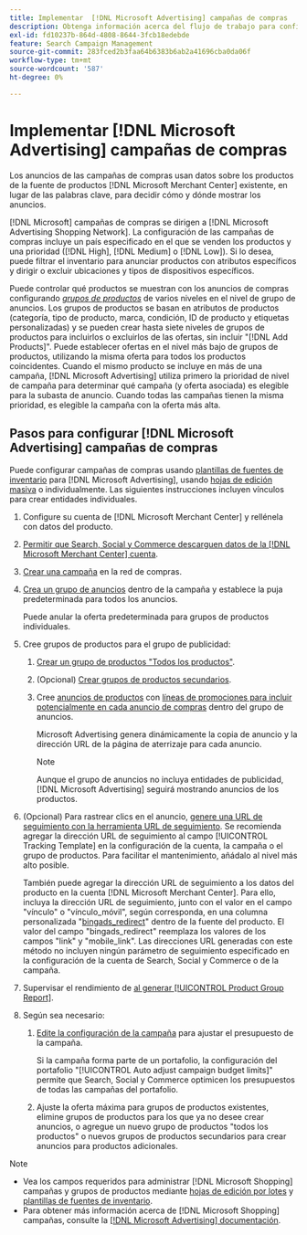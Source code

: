 ```yaml
---
title: Implementar  [!DNL Microsoft Advertising] campañas de compras
description: Obtenga información acerca del flujo de trabajo para configurar  [!DNL Microsoft Advertising] campañas de compras.
exl-id: fd10237b-864d-4808-8644-3fcb18edebde
feature: Search Campaign Management
source-git-commit: 283fced2b3faa64b6383b6ab2a41696cba0da06f
workflow-type: tm+mt
source-wordcount: '587'
ht-degree: 0%

---
```


# Implementar [!DNL Microsoft Advertising] campañas de compras

Los anuncios de las campañas de compras usan datos sobre los productos de la fuente de productos [!DNL Microsoft Merchant Center] existente, en lugar de las palabras clave, para decidir cómo y dónde mostrar los anuncios.

[!DNL Microsoft] campañas de compras se dirigen a [!DNL Microsoft Advertising Shopping Network]. La configuración de las campañas de compras incluye un país especificado en el que se venden los productos y una prioridad ([!DNL High], [!DNL Medium] o [!DNL Low]). Si lo desea, puede filtrar el inventario para anunciar productos con atributos específicos y dirigir o excluir ubicaciones y tipos de dispositivos específicos.

Puede controlar qué productos se muestran con los anuncios de compras configurando *[grupos de productos](/help/search-social-commerce/campaign-management/campaigns/product-group-about.md)* de varios niveles en el nivel de grupo de anuncios. Los grupos de productos se basan en atributos de productos (categoría, tipo de producto, marca, condición, ID de producto y etiquetas personalizadas) y se pueden crear hasta siete niveles de grupos de productos para incluirlos o excluirlos de las ofertas, sin incluir &quot;[!DNL Add Products]&quot;. Puede establecer ofertas en el nivel más bajo de grupos de productos, utilizando la misma oferta para todos los productos coincidentes. Cuando el mismo producto se incluye en más de una campaña, [!DNL Microsoft Advertising] utiliza primero la prioridad de nivel de campaña para determinar qué campaña (y oferta asociada) es elegible para la subasta de anuncio. Cuando todas las campañas tienen la misma prioridad, es elegible la campaña con la oferta más alta.

## Pasos para configurar [!DNL Microsoft Advertising] campañas de compras

Puede configurar campañas de compras usando [plantillas de fuentes de inventario](/help/search-social-commerce/campaign-management/inventory-feeds/inventory-feeds-about.md) para [!DNL Microsoft Advertising], usando [hojas de edición masiva](/help/search-social-commerce/campaign-management/bulksheets/bulksheet-about.md) o individualmente. Las siguientes instrucciones incluyen vínculos para crear entidades individuales.

1. Configure su cuenta de [!DNL Microsoft Merchant Center] y rellénela con datos del producto.

1. [Permitir que Search, Social y Commerce descarguen datos de la [!DNL Microsoft Merchant Center] cuenta](/help/search-social-commerce/campaign-management/accounts/merchant-account-manage.md).

1. [Crear una campaña](/help/search-social-commerce/campaign-management/campaigns/campaign-manage.md) en la red de compras.

1. [Crea un grupo de anuncios](/help/search-social-commerce/campaign-management/campaigns/ad-group-manage.md) dentro de la campaña y establece la puja predeterminada para todos los anuncios.

   Puede anular la oferta predeterminada para grupos de productos individuales.

1. Cree grupos de productos para el grupo de publicidad:

   1. [Crear un grupo de productos &quot;Todos los productos&quot;](/help/search-social-commerce/campaign-management/campaigns/product-group-manage.md).

   1. (Opcional) [Crear grupos de productos secundarios](/help/search-social-commerce/campaign-management/campaigns/product-group-manage.md).

   1. Cree [anuncios de productos](/help/search-social-commerce/campaign-management/campaigns/ad-manage.md) con [líneas de promociones para incluir potencialmente en cada anuncio de compras](/help/search-social-commerce/campaign-management/campaigns/product-group-settings-microsoft.md) dentro del grupo de anuncios.

      Microsoft Advertising genera dinámicamente la copia de anuncio y la dirección URL de la página de aterrizaje para cada anuncio.

      >[!NOTE]
      >
      >Aunque el grupo de anuncios no incluya entidades de publicidad, [!DNL Microsoft Advertising] seguirá mostrando anuncios de los productos.

1. (Opcional) Para rastrear clics en el anuncio, [genere una URL de seguimiento con la herramienta URL de seguimiento](/help/search-social-commerce/tools/click-tracking-url-generate.md). Se recomienda agregar la dirección URL de seguimiento al campo [!UICONTROL Tracking Template] en la configuración de la cuenta, la campaña o el grupo de productos. Para facilitar el mantenimiento, añádalo al nivel más alto posible.

   También puede agregar la dirección URL de seguimiento a los datos del producto en la cuenta [!DNL Microsoft Merchant Center]. Para ello, incluya la dirección URL de seguimiento, junto con el valor en el campo &quot;vínculo&quot; o &quot;vínculo_móvil&quot;, según corresponda, en una columna personalizada &quot;[bingads_redirect](https://help.ads.microsoft.com/#apex/3/en/51084)&quot; dentro de la fuente del producto. El valor del campo &quot;bingads_redirect&quot; reemplaza los valores de los campos &quot;link&quot; y &quot;mobile_link&quot;. Las direcciones URL generadas con este método no incluyen ningún parámetro de seguimiento especificado en la configuración de la cuenta de Search, Social y Commerce o de la campaña.

1. Supervisar el rendimiento de [&#x200B; al generar [!UICONTROL Product Group Report]](/help/search-social-commerce/reports/management/basic-advanced/basic-advanced-report-generate.md).

1. Según sea necesario:

   1. [Edite la configuración de la campaña](/help/search-social-commerce/campaign-management/campaigns/campaign-manage.md) para ajustar el presupuesto de la campaña.

      Si la campaña forma parte de un portafolio, la configuración del portafolio &quot;[!UICONTROL Auto adjust campaign budget limits]&quot; permite que Search, Social y Commerce optimicen los presupuestos de todas las campañas del portafolio.

   1. Ajuste la oferta máxima para grupos de productos existentes, elimine grupos de productos para los que ya no desee crear anuncios, o agregue un nuevo grupo de productos &quot;todos los productos&quot; o nuevos grupos de productos secundarios para crear anuncios para productos adicionales.

>[!NOTE]
>
>* Vea los campos requeridos para administrar [!DNL Microsoft Shopping] campañas y grupos de productos mediante [hojas de edición por lotes](/help/search-social-commerce/campaign-management/bulksheets/bulksheet-data-formats/bulksheet-data-microsoft.md) y [plantillas de fuentes de inventario](/help/search-social-commerce/campaign-management/inventory-feeds/ad-templates/template-microsoft-shopping.md).
>* Para obtener más información acerca de [!DNL Microsoft Shopping] campañas, consulte la [[!DNL Microsoft Advertising] documentación](https://help.ads.microsoft.com/#apex/3/en/50903).
